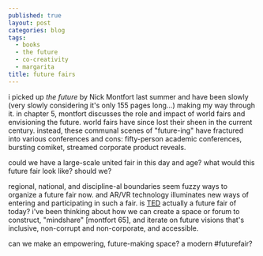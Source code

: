 ```yaml
---
published: true
layout: post
categories: blog
tags:
  - books
  - the future
  - co-creativity
  - margarita
title: future fairs
---
```

i picked up _the future_ by Nick Montfort last summer and have been slowly (very slowly considering it's only 155 pages long...) making my way through it. in chapter 5, montfort discusses the role and impact of world fairs and envisioning the future. world fairs have since lost their sheen in the current century. instead, these communal scenes of "future-ing" have fractured into various conferences and cons: fifty-person academic conferences, bursting comiket, streamed corporate product reveals.

could we have a large-scale united fair in this day and age? what would this future fair look like? should we?

regional, national, and discipline-al boundaries seem fuzzy ways to organize a future fair now. and AR/VR technology illuminates new ways of entering and participating in such a fair. is [TED](https://www.ted.com/about/our-organization/history-of-ted) actually a future fair of today? i've been thinking about how we can create a space or forum to construct, "mindshare" \[montfort 65\], and iterate on future visions that's inclusive, non-corrupt and non-corporate, and accessible.

can we make an empowering, future-making space? a modern #futurefair?

<!--more-->